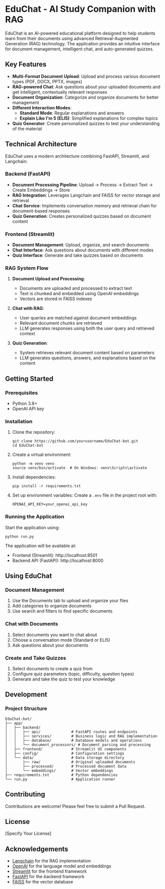 # EduChat - AI Study Companion with RAG

EduChat is an AI-powered educational platform designed to help students learn from their documents using advanced Retrieval-Augmented Generation (RAG) technology. The application provides an intuitive interface for document management, intelligent chat, and auto-generated quizzes.

## Key Features

- **Multi-Format Document Upload**: Upload and process various document types (PDF, DOCX, PPTX, images)
- **RAG-powered Chat**: Ask questions about your uploaded documents and get intelligent, contextually relevant responses
- **Document Organization**: Categorize and organize documents for better management
- **Different Interaction Modes**:
  - **Standard Mode**: Regular explanations and answers
  - **Explain Like I'm 5 (ELI5)**: Simplified explanations for complex topics
- **Quiz Generator**: Create personalized quizzes to test your understanding of the material

## Technical Architecture

EduChat uses a modern architecture combining FastAPI, Streamlit, and Langchain:

### Backend (FastAPI)
- **Document Processing Pipeline**: Upload → Process → Extract Text → Create Embeddings → Store
- **RAG Integration**: Leverages Langchain and FAISS for vector storage and retrieval
- **Chat Service**: Implements conversation memory and retrieval chain for document-based responses
- **Quiz Generation**: Creates personalized quizzes based on document content

### Frontend (Streamlit)
- **Document Management**: Upload, organize, and search documents
- **Chat Interface**: Ask questions about documents with different modes
- **Quiz Interface**: Generate and take quizzes based on documents

### RAG System Flow
1. **Document Upload and Processing**:
   - Documents are uploaded and processed to extract text
   - Text is chunked and embedded using OpenAI embeddings
   - Vectors are stored in FAISS indexes

2. **Chat with RAG**:
   - User queries are matched against document embeddings
   - Relevant document chunks are retrieved
   - LLM generates responses using both the user query and retrieved context

3. **Quiz Generation**:
   - System retrieves relevant document content based on parameters
   - LLM generates questions, answers, and explanations based on the content

## Getting Started

### Prerequisites

- Python 3.8+
- OpenAI API key

### Installation

1. Clone the repository:
   ```
   git clone https://github.com/yourusername/EduChat-bot.git
   cd EduChat-bot
   ```

2. Create a virtual environment:
   ```
   python -m venv venv
   source venv/bin/activate  # On Windows: venv\Scripts\activate
   ```

3. Install dependencies:
   ```
   pip install -r requirements.txt
   ```

4. Set up environment variables:
   Create a `.env` file in the project root with:
   ```
   OPENAI_API_KEY=your_openai_api_key
   ```

### Running the Application

Start the application using:
   ```
python run.py
```

The application will be available at:
- Frontend (Streamlit): http://localhost:8501
- Backend API (FastAPI): http://localhost:8000

## Using EduChat

### Document Management
1. Use the Documents tab to upload and organize your files
2. Add categories to organize documents
3. Use search and filters to find specific documents

### Chat with Documents
1. Select documents you want to chat about
2. Choose a conversation mode (Standard or ELI5)
3. Ask questions about your documents

### Create and Take Quizzes
1. Select documents to create a quiz from
2. Configure quiz parameters (topic, difficulty, question types)
3. Generate and take the quiz to test your knowledge

## Development

### Project Structure
```
EduChat-bot/
├── app/
│   ├── backend/
│   │   ├── api/              # FastAPI routes and endpoints
│   │   ├── services/         # Business logic and RAG implementation
│   │   ├── database/         # Database models and operations
│   │   └── document_processors/ # Document parsing and processing
│   ├── frontend/             # Streamlit UI components
│   ├── config/               # Configuration settings
│   └── data/                 # Data storage directory
│       ├── raw/              # Original uploaded documents
│       ├── processed/        # Processed document data
│       └── embeddings/       # Vector embeddings
├── requirements.txt          # Python dependencies
└── run.py                    # Application runner
```

## Contributing

Contributions are welcome! Please feel free to submit a Pull Request.

## License

[Specify Your License]

## Acknowledgements

- [Langchain](https://langchain.com/) for the RAG implementation
- [OpenAI](https://openai.com/) for the language model and embeddings
- [Streamlit](https://streamlit.io/) for the frontend framework
- [FastAPI](https://fastapi.tiangolo.com/) for the backend framework 
- [FAISS](https://github.com/facebookresearch/faiss) for the vector database 